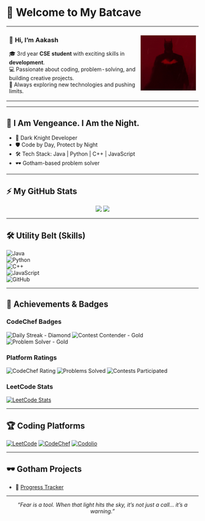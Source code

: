 # 🦇 Welcome to My Batcave

<table>
  <tr>
    <td>
      <h3>👋 Hi, I’m <b>Aakash</b></h3>
      <p>
        🎓 3rd year <b>CSE student</b> with exciting skills in <b>development</b>.<br>
        💻 Passionate about coding, problem-solving, and building creative projects.<br>
        🚀 Always exploring new technologies and pushing limits.
      </p>
    </td>
    <td>
      <img src="./Robert Pattinson Batman GIF by Grillax®.gif" width="250" />
    </td>
  </tr>
</table>

---

## 🦇 I Am Vengeance. I Am the Night.

- 🌙 Dark Knight Developer
- 🛡️ Code by Day, Protect by Night
- 🛠 Tech Stack: Java | Python | C++ | JavaScript
- 🕶 Gotham-based problem solver

---

## ⚡ My GitHub Stats

<p align="center">
  <img src="https://github-readme-stats.vercel.app/api?username=Aakash-M-z&show_icons=true&theme=dark&bg_color=0D1117&title_color=ff0000&icon_color=ff0000" height="180"/>
  <img src="https://github-readme-streak-stats.herokuapp.com/?user=Aakash-M-z&theme=dark&background=0D1117&ring=ff0000&fire=ff0000&currStreakLabel=ff0000" height="180"/>
</p>

---

## 🛠 Utility Belt (Skills)

![Java](https://img.shields.io/badge/Java-black?style=for-the-badge&logo=openjdk)  
![Python](https://img.shields.io/badge/Python-darkblue?style=for-the-badge&logo=python)  
![C++](https://img.shields.io/badge/C++-darkred?style=for-the-badge&logo=cplusplus)  
![JavaScript](https://img.shields.io/badge/JavaScript-black?style=for-the-badge&logo=javascript)  
![GitHub](https://img.shields.io/badge/GitHub-darkgray?style=for-the-badge&logo=github)

---

## 🏅 Achievements & Badges

### CodeChef Badges

![Daily Streak - Diamond](https://img.shields.io/badge/Daily_Streak-Diamond-00bcd4?style=for-the-badge&logo=codechef&logoColor=white)
![Contest Contender - Gold](https://img.shields.io/badge/Contest_Contender-Gold-ffd700?style=for-the-badge&logo=codechef&logoColor=black)
![Problem Solver - Gold](https://img.shields.io/badge/Problem_Solver-Gold-ffd700?style=for-the-badge&logo=codechef&logoColor=black)

### Platform Ratings

![CodeChef Rating](https://img.shields.io/badge/CodeChef-2★_1493-5B4638?style=for-the-badge&logo=codechef&logoColor=white)
![Problems Solved](https://img.shields.io/badge/Problems_Solved-643-4CAF50?style=for-the-badge&logo=codechef&logoColor=white)
![Contests Participated](https://img.shields.io/badge/Contests-80-2196F3?style=for-the-badge&logo=codechef&logoColor=white)

### LeetCode Stats

[![LeetCode Stats](https://leetcode-stats-six.vercel.app/api?username=Aakash_420&theme=dark)](https://leetcode.com/u/Aakash_420/)

---

## 🏆 Coding Platforms

[![LeetCode](https://img.shields.io/badge/LeetCode-FFA116?style=for-the-badge&logo=leetcode&logoColor=black)](https://leetcode.com/u/Aakash_420/)
[![CodeChef](https://img.shields.io/badge/CodeChef-5B4638?style=for-the-badge&logo=codechef&logoColor=white)](https://www.codechef.com/users/aakashleo)
[![Codolio](https://img.shields.io/badge/Codolio-007ACC?style=for-the-badge&logo=codolio&logoColor=white)](https://codolio.com/profile/Aakash_M)

---

## 🕶 Gotham Projects

- 🔗 [Progress Tracker](https://progress-tracker-ucdg.onrender.com/)

---

<p align="center">
  <i>“Fear is a tool. When that light hits the sky, it’s not just a call… it’s a warning.”</i>  
</p>
